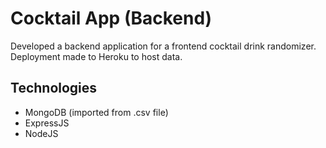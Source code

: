 # Cocktail App (Backend)

Developed a backend application for a frontend cocktail drink randomizer. Deployment made to Heroku to host data.

## Technologies
* MongoDB (imported from .csv file)
* ExpressJS
* NodeJS

